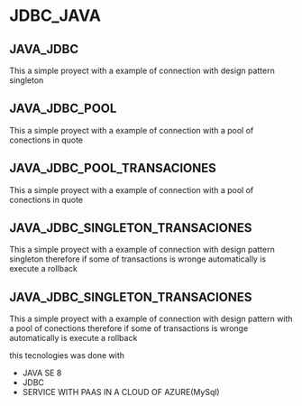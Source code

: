 # JDBC_JAVA

## JAVA_JDBC
This a simple proyect with a example of connection
with design pattern singleton
## JAVA_JDBC_POOL
This a simple proyect with a example of connection
with a pool of conections in quote
## JAVA_JDBC_POOL_TRANSACIONES
This a simple proyect with a example of connection
with a pool of conections in quote
## JAVA_JDBC_SINGLETON_TRANSACIONES
This a simple proyect with a example of connection
with design pattern singleton therefore if some
of transactions is wronge automatically is execute a rollback
## JAVA_JDBC_SINGLETON_TRANSACIONES
This a simple proyect with a example of connection
with design pattern with a pool of conections therefore if some
of transactions is wronge automatically is execute a rollback

this tecnologies was done with
* JAVA SE 8
* JDBC
* SERVICE WITH PAAS IN A CLOUD OF AZURE(MySql)
